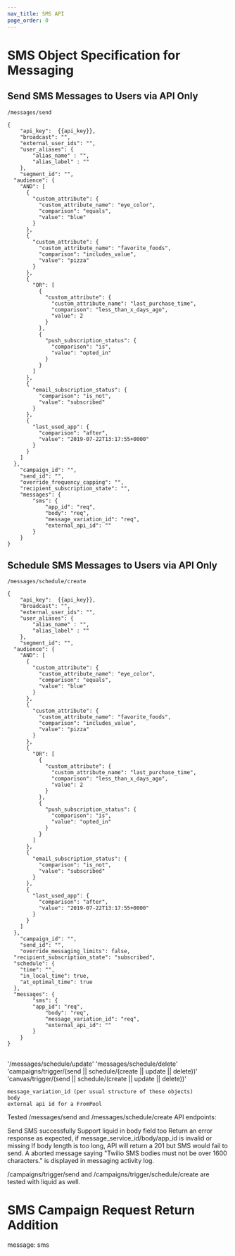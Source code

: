 ```yaml
---
nav_title: SMS API
page_order: 0
---
```


# SMS Object Specification for Messaging

## Send SMS Messages to Users via API Only
`/messages/send`

```
{
    "api_key":  {{api_key}},
    "broadcast": "",
    "external_user_ids": "",
    "user_aliases": {
    	"alias_name" : "",
    	"alias_label" : ""
    },
    "segment_id": "",
  "audience": {
    "AND": [
      {
        "custom_attribute": {
          "custom_attribute_name": "eye_color",
          "comparison": "equals",
          "value": "blue"
        }
      },
      {
        "custom_attribute": {
          "custom_attribute_name": "favorite_foods",
          "comparison": "includes_value",
          "value": "pizza"
        }
      },
      {
        "OR": [
          {
            "custom_attribute": {
              "custom_attribute_name": "last_purchase_time",
              "comparison": "less_than_x_days_ago",
              "value": 2
            }
          },
          {
            "push_subscription_status": {
              "comparison": "is",
              "value": "opted_in"
            }
          }
        ]
      },
      {
        "email_subscription_status": {
          "comparison": "is_not",
          "value": "subscribed"
        }
      },
      {
        "last_used_app": {
          "comparison": "after",
          "value": "2019-07-22T13:17:55+0000"
        }
      }
    ]
  },
    "campaign_id": "",
    "send_id": "",
    "override_frequency_capping": "",
    "recipient_subscription_state": "",
    "messages": {
    	"sms": {
    		"app_id": "req",
    		"body": "req",
    		"message_variation_id": "req",
    		"external_api_id": ""
    	}
   	}
}
```

## Schedule SMS Messages to Users via API Only
`/messages/schedule/create`
```
{
    "api_key":  {{api_key}},
    "broadcast": "",
    "external_user_ids": "",
    "user_aliases": {
    	"alias_name" : "",
    	"alias_label" : ""
    },
    "segment_id": "",
  "audience": {
    "AND": [
      {
        "custom_attribute": {
          "custom_attribute_name": "eye_color",
          "comparison": "equals",
          "value": "blue"
        }
      },
      {
        "custom_attribute": {
          "custom_attribute_name": "favorite_foods",
          "comparison": "includes_value",
          "value": "pizza"
        }
      },
      {
        "OR": [
          {
            "custom_attribute": {
              "custom_attribute_name": "last_purchase_time",
              "comparison": "less_than_x_days_ago",
              "value": 2
            }
          },
          {
            "push_subscription_status": {
              "comparison": "is",
              "value": "opted_in"
            }
          }
        ]
      },
      {
        "email_subscription_status": {
          "comparison": "is_not",
          "value": "subscribed"
        }
      },
      {
        "last_used_app": {
          "comparison": "after",
          "value": "2019-07-22T13:17:55+0000"
        }
      }
    ]
  },
    "campaign_id": "",
    "send_id": "",
    "override_messaging_limits": false,
  "recipient_subscription_state": "subscribed",
  "schedule": {
    "time": "",
    "in_local_time": true,
    "at_optimal_time": true
  },
  "messages": {
    	"sms": {
        "app_id": "req",
    		"body": "req",
    		"message_variation_id": "req",
    		"external_api_id": ""
    	}
   	}
}
```

##

'/messages/schedule/update'
'messages/schedule/delete'
'campaigns/trigger/(send || schedule/(create || update || delete))'
'canvas/trigger/(send || schedule/(create || update || delete))'

```
message_variation_id (per usual structure of these objects)
body
external api id for a FromPool
```

Tested /messages/send and /messages/schedule/create API endpoints:

Send SMS successfully
Support liquid in body field too
Return an error response as expected, if message_service_id/body/app_id is invalid or missing
If body length is too long, API will return a 201 but SMS would fail to send. A aborted message saying "Twilio SMS bodies must not be over 1600 characters." is displayed in messaging activity log.

/campaigns/trigger/send and /campaigns/trigger/schedule/create are tested with liquid as well.



# SMS Campaign Request Return Addition

message: sms
